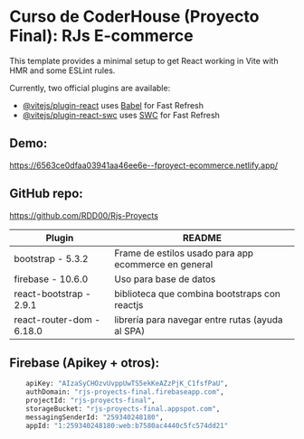 # Curso de CoderHouse (Proyecto Final): RJs E-commerce

This template provides a minimal setup to get React working in Vite with HMR and some ESLint rules.

Currently, two official plugins are available:

- [@vitejs/plugin-react](https://github.com/vitejs/vite-plugin-react/blob/main/packages/plugin-react/README.md) uses [Babel](https://babeljs.io/) for Fast Refresh
- [@vitejs/plugin-react-swc](https://github.com/vitejs/vite-plugin-react-swc) uses [SWC](https://swc.rs/) for Fast Refresh

## Demo:
https://6563ce0dfaa03941aa46ee6e--fproyect-ecommerce.netlify.app/

## GitHub repo: 
https://github.com/RDD00/Rjs-Proyects

| Plugin | README |
| ------ | ------ |
| bootstrap - 5.3.2 | Frame de estilos usado para app ecommerce en general |
| firebase - 10.6.0 | Uso para base de datos |
| react-bootstrap - 2.9.1 | biblioteca que combina bootstraps con reactjs |
| react-router-dom - 6.18.0 | librería para navegar entre rutas (ayuda al SPA) |

## Firebase (Apikey + otros):
```sh
    apiKey: "AIzaSyCHOzvUvppUwTS5ekKeAZzPjK_C1fsfPaU",
    authDomain: "rjs-proyects-final.firebaseapp.com",
    projectId: "rjs-proyects-final",
    storageBucket: "rjs-proyects-final.appspot.com",
    messagingSenderId: "259340248180",
    appId: "1:259340248180:web:b7580ac4440c5fc574dd21"
```
